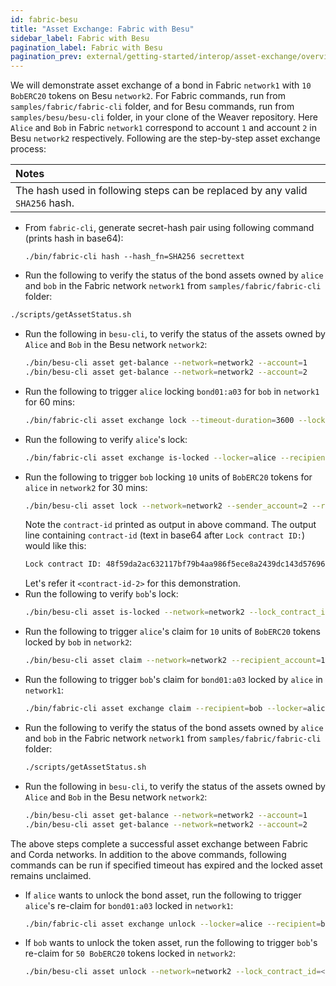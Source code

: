 ```yaml
---
id: fabric-besu
title: "Asset Exchange: Fabric with Besu"
sidebar_label: Fabric with Besu
pagination_label: Fabric with Besu
pagination_prev: external/getting-started/interop/asset-exchange/overview
---
```


We will demonstrate asset exchange of a bond in Fabric `network1` with `10 BobERC20` tokens on Besu `network2`.
For Fabric commands, run from `samples/fabric/fabric-cli` folder, and for Besu commands, run from `samples/besu/besu-cli` folder, in your clone of the Weaver repository. Here `Alice` and `Bob` in Fabric `network1` correspond to account `1` and account `2` in Besu `network2` respectively. Following are the step-by-step asset exchange process:

| Notes |
|:------|
| The hash used in following steps can be replaced by any valid `SHA256` hash. |

- From `fabric-cli`, generate secret-hash pair using following command (prints hash in base64):
  ```
  ./bin/fabric-cli hash --hash_fn=SHA256 secrettext
  ```
- Run the following to verify the status of the bond assets owned by `alice` and `bob` in the Fabric network `network1` from `samples/fabric/fabric-cli` folder:
 ```bash
 ./scripts/getAssetStatus.sh
 ```
- Run the following in `besu-cli`, to verify the status of the assets owned by `Alice` and `Bob` in the Besu network `network2`:
  ```bash
  ./bin/besu-cli asset get-balance --network=network2 --account=1
  ./bin/besu-cli asset get-balance --network=network2 --account=2
  ```
- Run the following to trigger `alice` locking `bond01:a03` for `bob` in `network1` for 60 mins:
  ```bash
  ./bin/fabric-cli asset exchange lock --timeout-duration=3600 --locker=alice --recipient=bob --hashBase64=ivHErp1x4bJDKuRo6L5bApO/DdoyD/dG0mAZrzLZEIs= --target-network=network1 --param=bond01:a03
  ```
- Run the following to verify `alice`'s lock:
  ```bash
  ./bin/fabric-cli asset exchange is-locked --locker=alice --recipient=bob --target-network=network1 --param=bond01:a03
  ```
- Run the following to trigger `bob` locking `10` units of `BobERC20` tokens for `alice` in `network2` for 30 mins:
  ```bash
  ./bin/besu-cli asset lock --network=network2 --sender_account=2 --recipient_account=1 --amount=10 --timeout=1800 --hash_base64=ivHErp1x4bJDKuRo6L5bApO/DdoyD/dG0mAZrzLZEIs=
  ```
  Note the `contract-id` printed as output in above command. The output line containing `contract-id` (text in base64 after `Lock contract ID:`) would like this:
  ```bash
  Lock contract ID: 48f59da2ac632117bf79b4aa986f5ece8a2439dc143d576965c17bc8275b0925
  ```
  Let's refer it `<contract-id-2>` for this demonstration.
- Run the following to verify `bob`'s lock:
  ```bash
  ./bin/besu-cli asset is-locked --network=network2 --lock_contract_id=<contract-id-2>
  ```
- Run the following to trigger `alice`'s claim for `10` units of `BobERC20` tokens locked by `bob` in `network2`:
  ```bash
  ./bin/besu-cli asset claim --network=network2 --recipient_account=1 --preimage=secrettext --lock_contract_id=<contract-id-2>
  ```
- Run the following to trigger `bob`'s claim for `bond01:a03` locked by `alice` in `network1`:
  ```bash
  ./bin/fabric-cli asset exchange claim --recipient=bob --locker=alice --target-network=network1 --param=bond01:a03 --secret=secrettext
  ```
- Run the following to verify the status of the bond assets owned by `alice` and `bob` in the Fabric network `network1` from `samples/fabric/fabric-cli` folder:
   ```bash
   ./scripts/getAssetStatus.sh
   ```
- Run the following in `besu-cli`, to verify the status of the assets owned by `Alice` and `Bob` in the Besu network `network2`:
  ```bash
  ./bin/besu-cli asset get-balance --network=network2 --account=1
  ./bin/besu-cli asset get-balance --network=network2 --account=2
  ```

The above steps complete a successful asset exchange between Fabric and Corda networks. 
In addition to the above commands, following commands can be run if specified timeout has expired and the locked asset remains unclaimed.
- If `alice` wants to unlock the bond asset, run the following to trigger `alice`'s re-claim for `bond01:a03` locked in `network1`:
  ```bash
  ./bin/fabric-cli asset exchange unlock --locker=alice --recipient=bob --target-network=network1 --param=bond01:a03
  ```
- If `bob` wants to unlock the token asset, run the following to trigger `bob`'s re-claim for `50 BobERC20` tokens locked in `network2`:
  ```bash
  ./bin/besu-cli asset unlock --network=network2 --lock_contract_id=<contract-id-2> --sender_account=2
  ```
